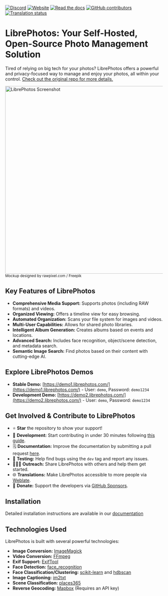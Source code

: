 [![Discord](https://img.shields.io/discord/784619049208250388?style=plastic)][discord] [![Website](https://img.shields.io/website?down_color=lightgrey&down_message=offline&style=plastic&up_color=blue&up_message=online&url=https%3A%2F%2Flibrephotos.com)](https://librephotos.com/)
[![Read the docs](https://img.shields.io/static/v1?label=Read&message=the%20docs&color=blue&style=plastic)](https://docs.librephotos.com/) [![GitHub contributors](https://img.shields.io/github/contributors/librephotos/librephotos?style=plastic)](https://github.com/LibrePhotos/librephotos/graphs/contributors)
<a href="https://hosted.weblate.org/engage/librephotos/">
<img src="https://hosted.weblate.org/widgets/librephotos/-/librephotos-frontend/svg-badge.svg" alt="Translation status" />
</a>

# LibrePhotos: Your Self-Hosted, Open-Source Photo Management Solution

Tired of relying on big tech for your photos?  LibrePhotos offers a powerful and privacy-focused way to manage and enjoy your photos, all within your control.  [Check out the original repo for more details.](https://github.com/LibrePhotos/librephotos)

<img src="https://github.com/LibrePhotos/librephotos/blob/dev/screenshots/mockups_main_fhd.png?raw=true" alt="LibrePhotos Screenshot" width="600">
<sub>Mockup designed by rawpixel.com / Freepik</sub>

## Key Features of LibrePhotos

*   **Comprehensive Media Support:** Supports photos (including RAW formats) and videos.
*   **Organized Viewing:** Offers a timeline view for easy browsing.
*   **Automated Organization:** Scans your file system for images and videos.
*   **Multi-User Capabilities:**  Allows for shared photo libraries.
*   **Intelligent Album Generation:** Creates albums based on events and locations.
*   **Advanced Search:** Includes face recognition, object/scene detection, and metadata search.
*   **Semantic Image Search:**  Find photos based on their content with cutting-edge AI.

## Explore LibrePhotos Demos

*   **Stable Demo:** [https://demo1.librephotos.com/](https://demo1.librephotos.com/) - User: `demo`, Password: `demo1234`
*   **Development Demo:** [https://demo2.librephotos.com/](https://demo2.librephotos.com/) - User: `demo`, Password: `demo1234`

## Get Involved & Contribute to LibrePhotos

*   ⭐ **Star** the repository to show your support!
*   🚀 **Development:** Start contributing in under 30 minutes following [this guide](https://docs.librephotos.com/docs/development/dev-install).
*   🗒️ **Documentation:**  Improve the documentation by submitting a pull request [here](https://github.com/LibrePhotos/librephotos.docs).
*   🧪 **Testing:** Help find bugs using the ```dev``` tag and report any issues.
*   🧑‍🤝‍🧑 **Outreach:** Share LibrePhotos with others and help them get started.
*   🌐 **Translations:** Make LibrePhotos accessible to more people via [Weblate](https://hosted.weblate.org/engage/librephotos/).
*   💸 **Donate:**  Support the developers via [GitHub Sponsors](https://github.com/sponsors/derneuere).

## Installation

Detailed installation instructions are available in our [documentation](https://docs.librephotos.com/docs/installation/standard-install)

## Technologies Used

LibrePhotos is built with several powerful technologies:

*   **Image Conversion:** [ImageMagick](https://github.com/ImageMagick/ImageMagick)
*   **Video Conversion:** [FFmpeg](https://github.com/FFmpeg/FFmpeg)
*   **Exif Support:** [ExifTool](https://github.com/exiftool/exiftool)
*   **Face Detection:** [face_recognition](https://github.com/ageitgey/face_recognition)
*   **Face Classification/Clustering:** [scikit-learn](https://scikit-learn.org/) and [hdbscan](https://github.com/scikit-learn-contrib/hdbscan)
*   **Image Captioning:** [im2txt](https://github.com/HughKu/Im2txt)
*   **Scene Classification:** [places365](http://places.csail.mit.edu/)
*   **Reverse Geocoding:** [Mapbox](https://www.mapbox.com/) (Requires an API key)

[discord]: https://discord.gg/xwRvtSDGWb